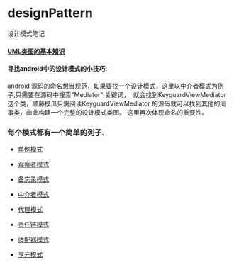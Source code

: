 # designPattern
设计模式笔记

#### [UML类图的基本知识](/UML.md)

#### 寻找android中的设计模式的小技巧:
  android 源码的命名想当规范，如果要找一个设计模式，这里以中介者模式为例子,只需要在源码中搜索"Mediator" 关键词，
  就会找到KeyguardViewMediator 这个类，顺藤摸瓜只需阅读KeyguardViewMediator 的源码就可以找到其他的同事类，由此构建一个完整的设计模式类图。
  这里再次体现命名的重要性。
   
### 每个模式都有一个简单的列子.
    
* [单例模式](/Singleton/singleton.md)
 
* [观察者模式](/observer/Observeration.md)
 
* [备忘录模式](/memoto/memoto.md)
 
* [中介者模式](/mediator/mediator.md)
 
* [代理模式](/proxy/proxyPattern.md)
 
* [责任链模式](/iterator/iterator.md)
 
* [适配器模式](/adapter/adapter.md)
 
* [享元模式](/flyweight/Flyweight.md)
